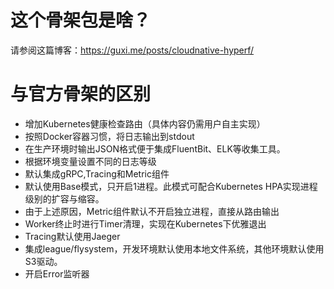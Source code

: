 # 这个骨架包是啥？
请参阅这篇博客：https://guxi.me/posts/cloudnative-hyperf/

# 与官方骨架的区别
- 增加Kubernetes健康检查路由（具体内容仍需用户自主实现）
- 按照Docker容器习惯，将日志输出到stdout
- 在生产环境时输出JSON格式便于集成FluentBit、ELK等收集工具。
- 根据环境变量设置不同的日志等级
- 默认集成gRPC,Tracing和Metric组件
- 默认使用Base模式，只开启1进程。此模式可配合Kubernetes HPA实现进程级别的扩容与缩容。
- 由于上述原因，Metric组件默认不开启独立进程，直接从路由输出
- Worker终止时进行Timer清理，实现在Kubernetes下优雅退出
- Tracing默认使用Jaeger
- 集成league/flysystem，开发环境默认使用本地文件系统，其他环境默认使用S3驱动。
- 开启Error监听器
